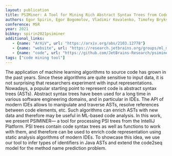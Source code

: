 ```yaml
---
layout: publication
title: PSIMiner: A Tool for Mining Rich Abstract Syntax Trees from Code
authors: Egor Spirin, Egor Bogomolov, Vladimir Kovalenko, Timofey Bryksin
conference: MSR
year: 2021
bibkey: spirin2021psiminer
additional_links:
   - {name: "ArXiV", url: "https://arxiv.org/abs/2103.12778"}
   - {name: "website", url: "https://research.jetbrains.org/groups/ml_methods/publications/"}
   - {name: "code", url: "https://github.com/JetBrains-Research/psiminer"}
tags: ["code mining tool"]
---
```

The application of machine learning algorithms to source code has grown in the past years. Since these algorithms are quite sensitive to input data, it is not surprising that researchers experiment with input representations. Nowadays, a popular starting point to represent code is abstract syntax trees (ASTs). Abstract syntax trees have been used for a long time in various software engineering domains, and in particular in IDEs. The API of modern IDEs allows to manipulate and traverse ASTs, resolve references between code elements, etc. Such algorithms can enrich ASTs with new data and therefore may be useful in ML-based code analysis. In this work, we present PSIMINER— a tool for processing PSI trees from the IntelliJ Platform. PSI trees contain code syntax trees as well as functions to work with them, and therefore can be used to enrich code representation using static analysis algorithms of modern IDEs. To showcase this idea, we use our tool to infer types of identifiers in Java ASTs and extend the code2seq model for the method name prediction problem.
